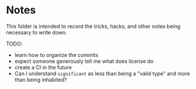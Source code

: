 # Notes

This folder is intended to record the tricks, hacks, and other notes being necessary to write down.

TODO:
- learn how to organize the commits
- expect someone generously tell me what does license do
- create a CI in the future
- Can I understand `significant` as less than being a "valid type" and more than being inhabited?
